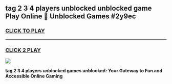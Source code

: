 
## tag 2 3 4 players unblocked unblocked game Play Online 👋 Unblocked Games #2y9ec
<h3>
<a href="https://premium.freeplayer.one?title=tag_2_3_4_players_unblocked&ref=21F">CLICK TO PLAY</a></h3>
<hr>

<h3>
<a href="https://premium.freeplayer.one?title=tag_2_3_4_players_unblocked&ref=21F">CLICK 2 PLAY</a>
  
</h3>

<a href="https://premium.freeplayer.one?title=tag_2_3_4_players_unblocked&ref=21F/"><img src="https://clearcache.store/games.png"></a>


**tag 2 3 4 players unblocked games unblocked: Your Gateway to Fun and Accessible Online Gaming**
